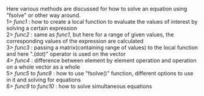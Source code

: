 Here various methods are discussed for how to solve an equation using "fsolve" or other way around. 
<br />
1> *func1* : how to create a local function to evaluate the values of interest by solving a certain expression  <br />
2> *func2* : same as *func1*, but here for a range of given values, the corresponding values of the expression are calculated  <br />
3> *func3* : passing a matrix(containing range of values) to the local function and here ".(dot)" operator is used on the vector  <br />
4> *func4* : difference between element by element operation and operation on a whole vector as a whole  <br />
5> *func5* to *func8* : how to use "fsolve()" function, different options to use in it and solving for equations  <br />
6> *func9* to *func10* : how to solve simultaneous equations 
